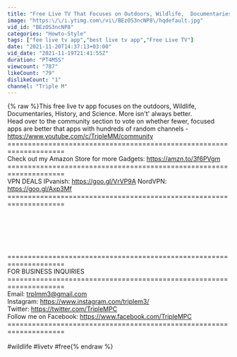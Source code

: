 ```yaml
---
title: "Free Live TV That Focuses on Outdoors, Wildlife,  Documentaries, History, Science | Focused Content"
image: "https:\/\/i.ytimg.com\/vi\/BEzOS3ncNP8\/hqdefault.jpg"
vid_id: "BEzOS3ncNP8"
categories: "Howto-Style"
tags: ["fee live tv app","best live tv app","Free Live TV"]
date: "2021-11-20T14:37:13+03:00"
vid_date: "2021-11-19T21:41:55Z"
duration: "PT4M5S"
viewcount: "787"
likeCount: "79"
dislikeCount: "1"
channel: "Triple M"
---
```

{% raw %}This free live tv app focuses on the outdoors, Wildlife, Documentaries, History, and Science. More isn't' always better. <br />Head over to the community section to vote on whether fewer, focused apps are better that apps with hundreds of random channels - <a rel="nofollow" target="blank" href="https://www.youtube.com/c/TripleMM/community">https://www.youtube.com/c/TripleMM/community</a> <br />====================================================================<br />Check out my Amazon Store for more Gadgets: <a rel="nofollow" target="blank" href="https://amzn.to/3f6PVgm">https://amzn.to/3f6PVgm</a><br />====================================================================<br /> VPN DEALS IPvanish: <a rel="nofollow" target="blank" href="https://goo.gl/VrVP9A">https://goo.gl/VrVP9A</a>   NordVPN: <a rel="nofollow" target="blank" href="https://goo.gl/Axp3Mf">https://goo.gl/Axp3Mf</a><br />====================================================================<br /><br /><br /><br /><br /><br /><br />====================================================================<br />FOR BUSINESS INQUIRIES<br />====================================================================<br />Email: trplmm3@gmail.com<br />Instagram: <a rel="nofollow" target="blank" href="https://www.instagram.com/triplem3/">https://www.instagram.com/triplem3/</a><br />Twitter: <a rel="nofollow" target="blank" href="https://twitter.com/TripleMPC">https://twitter.com/TripleMPC</a><br />Follow me on Facebook: <a rel="nofollow" target="blank" href="https://www.facebook.com/TripleMPC">https://www.facebook.com/TripleMPC</a><br />====================================================================<br /><br />#wildlife #livetv #free{% endraw %}
